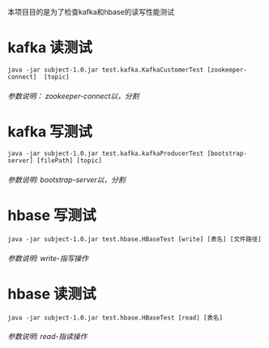 本项目目的是为了检查kafka和hbase的读写性能测试
# kafka 读测试
`java -jar subject-1.0.jar test.kafka.KafkaCustomerTest [zookeeper-connect]  [topic]`
###### 参数说明： zookeeper-connect以，分割 

# kafka 写测试
`java -jar subject-1.0.jar test.kafka.kafkaProducerTest [bootstrap-server] [filePath] [topic] `
###### 参数说明: bootstrap-server以，分割

# hbase 写测试
`java -jar subject-1.0.jar test.hbase.HBaseTest [write] [表名] [文件路径]`
###### 参数说明: write-指写操作

# hbase 读测试
`java -jar subject-1.0.jar test.hbase.HBaseTest [read] [表名]`
###### 参数说明: read-指读操作 



